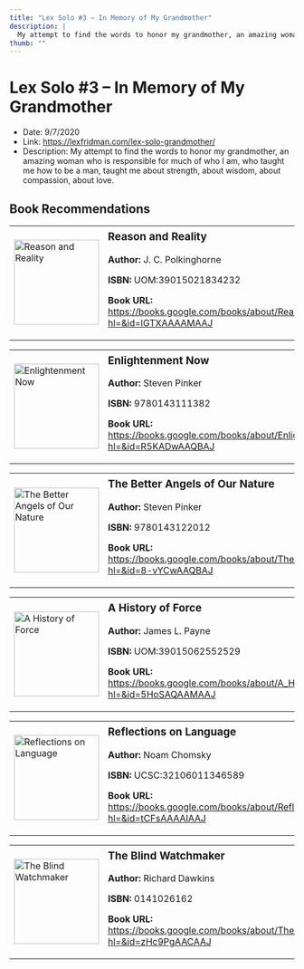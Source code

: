 ```yaml
---
title: "Lex Solo #3 – In Memory of My Grandmother"
description: |
  My attempt to find the words to honor my grandmother, an amazing woman who is responsible for much of who I am, who taught me how to be a man, taught me about strength, about wisdom, about compassion, about love."
thumb: ""
---
```


# Lex Solo #3 – In Memory of My Grandmother

  - Date: 9/7/2020
  - Link: https://lexfridman.com/lex-solo-grandmother/
  - Description: My attempt to find the words to honor my grandmother, an amazing woman who is responsible for much of who I am, who taught me how to be a man, taught me about strength, about wisdom, about compassion, about love.

## Book Recommendations

<table style="border: none;"><tr style="border: none;"><td style="border: none;"><img src="https://books.google.com/books/content?id=lGTXAAAAMAAJ&printsec=frontcover&img=1&zoom=1&source=gbs_api" alt="Reason and Reality" width="150" style="vertical-align: top;"></td><td style="border: none; vertical-align: top;"><h3 style='margin-top: 5'>Reason and Reality</h3><p><strong>Author:</strong> J. C. Polkinghorne</p><p><strong>ISBN:</strong> UOM:39015021834232</p><p><strong>Book URL:</strong> <a href="https://books.google.com/books/about/Reason_and_Reality.html?hl=&id=lGTXAAAAMAAJ">https://books.google.com/books/about/Reason_and_Reality.html?hl=&id=lGTXAAAAMAAJ</a></p></td></tr></table>
<table style="border: none;"><tr style="border: none;"><td style="border: none;"><img src="https://books.google.com/books/content?id=R5KADwAAQBAJ&printsec=frontcover&img=1&zoom=1&edge=curl&source=gbs_api" alt="Enlightenment Now" width="150" style="vertical-align: top;"></td><td style="border: none; vertical-align: top;"><h3 style='margin-top: 5'>Enlightenment Now</h3><p><strong>Author:</strong> Steven Pinker</p><p><strong>ISBN:</strong> 9780143111382</p><p><strong>Book URL:</strong> <a href="https://books.google.com/books/about/Enlightenment_Now.html?hl=&id=R5KADwAAQBAJ">https://books.google.com/books/about/Enlightenment_Now.html?hl=&id=R5KADwAAQBAJ</a></p></td></tr></table>
<table style="border: none;"><tr style="border: none;"><td style="border: none;"><img src="https://books.google.com/books/content?id=8-vYCwAAQBAJ&printsec=frontcover&img=1&zoom=1&edge=curl&source=gbs_api" alt="The Better Angels of Our Nature" width="150" style="vertical-align: top;"></td><td style="border: none; vertical-align: top;"><h3 style='margin-top: 5'>The Better Angels of Our Nature</h3><p><strong>Author:</strong> Steven Pinker</p><p><strong>ISBN:</strong> 9780143122012</p><p><strong>Book URL:</strong> <a href="https://books.google.com/books/about/The_Better_Angels_of_Our_Nature.html?hl=&id=8-vYCwAAQBAJ">https://books.google.com/books/about/The_Better_Angels_of_Our_Nature.html?hl=&id=8-vYCwAAQBAJ</a></p></td></tr></table>
<table style="border: none;"><tr style="border: none;"><td style="border: none;"><img src="https://books.google.com/books/content?id=5HoSAQAAMAAJ&printsec=frontcover&img=1&zoom=1&source=gbs_api" alt="A History of Force" width="150" style="vertical-align: top;"></td><td style="border: none; vertical-align: top;"><h3 style='margin-top: 5'>A History of Force</h3><p><strong>Author:</strong> James L. Payne</p><p><strong>ISBN:</strong> UOM:39015062552529</p><p><strong>Book URL:</strong> <a href="https://books.google.com/books/about/A_History_of_Force.html?hl=&id=5HoSAQAAMAAJ">https://books.google.com/books/about/A_History_of_Force.html?hl=&id=5HoSAQAAMAAJ</a></p></td></tr></table>
<table style="border: none;"><tr style="border: none;"><td style="border: none;"><img src="https://books.google.com/books/content?id=tCFsAAAAIAAJ&printsec=frontcover&img=1&zoom=1&source=gbs_api" alt="Reflections on Language" width="150" style="vertical-align: top;"></td><td style="border: none; vertical-align: top;"><h3 style='margin-top: 5'>Reflections on Language</h3><p><strong>Author:</strong> Noam Chomsky</p><p><strong>ISBN:</strong> UCSC:32106011346589</p><p><strong>Book URL:</strong> <a href="https://books.google.com/books/about/Reflections_on_Language.html?hl=&id=tCFsAAAAIAAJ">https://books.google.com/books/about/Reflections_on_Language.html?hl=&id=tCFsAAAAIAAJ</a></p></td></tr></table>
<table style="border: none;"><tr style="border: none;"><td style="border: none;"><img src="https://books.google.com/books/content?id=zHc9PgAACAAJ&printsec=frontcover&img=1&zoom=1&source=gbs_api" alt="The Blind Watchmaker" width="150" style="vertical-align: top;"></td><td style="border: none; vertical-align: top;"><h3 style='margin-top: 5'>The Blind Watchmaker</h3><p><strong>Author:</strong> Richard Dawkins</p><p><strong>ISBN:</strong> 0141026162</p><p><strong>Book URL:</strong> <a href="https://books.google.com/books/about/The_Blind_Watchmaker.html?hl=&id=zHc9PgAACAAJ">https://books.google.com/books/about/The_Blind_Watchmaker.html?hl=&id=zHc9PgAACAAJ</a></p></td></tr></table>
